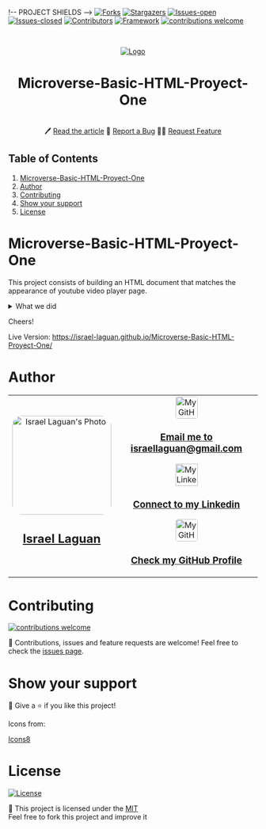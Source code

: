 !-- PROJECT SHIELDS -->
[![Forks][forks-shield]][forks-url]
[![Stargazers][stars-shield]][stars-url]
[![Issues-open][issues-open-shield]][issues-url]
[![Issues-closed][issues-closed-shield]][issues-url]
[![Contributors][contributors-shield]][contributors-url]
[![Framework][badge-framework]][framework-url]
[![contributions welcome][contributions-welcome]][issues-url]

<!-- PROJECT LOGO -->
<br />
<p align="center">
  <a href="https://">
	  <img src="https://img.icons8.com/color/96/000000/full-image.png" alt="Logo"/>
  </a>

  <h1 align="center">
	Microverse-Basic-HTML-Proyect-One
  </h1>

  <p align="center">
    <br />
	  🖊️
    <a href="https://">Read the article</a>
    🐞
    <a href="https://github.com/Israel-Laguan/Microverse-Basic-HTML-Proyect-One/issues">Report a Bug</a>
    🙋‍♂️
    <a href="https://github.com/Israel-Laguan/Microverse-Basic-HTML-Proyect-One/issues">Request Feature</a>
  </p>
</p>

## Table of Contents

1. [Microverse-Basic-HTML-Proyect-One](#microverse-basic-html-proyect-one)
2. [Author](#author)
3. [Contributing](#contributing)
4. [Show your support](#show-your-support)
5. [License](#license)

# Microverse-Basic-HTML-Proyect-One
This project consists of building an HTML document that matches the appearance of youtube video player page.

 <details>
  <summary>What we did</summary>
  <ul>
      <li>
        Searched for similar images and videos as the example provided or the actual Youtube site 
        to meet the central point of the project: embed images and videos. When a diference 
        appeared we referred to the example.
      </li>
      <li>
        Used branches to organize our git commits.
      </li>
      <li>
        We used BEM naming conventions for better visibility than regular semantic HTML. 
      </li>
      <li>
        We used Sass to organize our css' folder structure.
      </li>
      <li>
        We populated the sidebar using Javascript.
      </li>
      <li>
        HTML validated with the tool suggested.
      </li>
      <li>
        Lastly we worked the suggestions made to us by the reviewers.
      </li>
  </ul>
  <p>We think that the project portrays really interesting techniques and good use of basic web tools.</p>
</details> 

Cheers!


Live Version: https://israel-laguan.github.io/Microverse-Basic-HTML-Proyect-One/

# Author

<table style="width:100%">
  <tr>
    <td>
        <div align="center">
            <a href="./docs/img/photo.png" target="_blank" rel="author">
                <img src="https://avatars2.githubusercontent.com/u/36519478?s=460&v=4" style="border-radius: 10%; min-width: 100px;" alt="Israel Laguan's Photo" width="200px">
            </a>
            <h2>
                <a href="https://israel-laguan.github.io/" target="_blank" rel="author">
                    Israel Laguan
                </a>
            </h2>
        </div>
    </td>
    <td>
        <div align="center">
            <a href="mailto:israellaguan@gmail.com" target="_blank" rel="author">
                <img src="https://img.icons8.com/color/48/000000/message-squared.png" style="border-radius: 10%" alt="My GitHub" height="45px">
                <h3>
                    Email me to 
                    <a href="mailto:israellaguan@gmail.com">
                        israellaguan@gmail.com
                    </a>
                </h3>
            </a>
            <a href="https://www.linkedin.com/in/israellaguan/" target="_blank" rel="author">
                <img src="https://img.icons8.com/color/48/000000/linkedin.png" alt="My Linkedin" height="45px">
                <h3>
                    Connect to my Linkedin
                </h3>
            </a>
            <a href="https://github.com/Israel-Laguan" target="_blank" rel="author">
                <img src="https://img.icons8.com/color/48/000000/github--v1.png" 
			style="border-radius: 10%" alt="My GitHub" height="45px"
		>
                <h3>
                    Check my GitHub Profile
                </h3>
            </a>
        </div>
    </td>
  </tr>
</table> 

# Contributing

[![contributions welcome][contributions-welcome]][issues-url]

🤝 Contributions, issues and feature requests are welcome!
Feel free to check the [issues page][issues-url].

# Show your support

🤗 Give a ⭐️ if you like this project!

Icons from:

<a href="https://icons8.com/icon/13917/full-image">Icons8</a>

# License

[![License][badge-license]](http://badges.mit-license.org)

📝 This project is licensed under the [MIT](LICENSE)\
Feel free to fork this project and improve it

<!-- MARKDOWN LINKS & IMAGES -->
[contributors-shield]: https://img.shields.io/github/contributors/Israel-Laguan/Microverse-Basic-HTML-Proyect-One?style=for-the-badge
[contributors-url]: https://github.com/Israel-Laguan/Microverse-Basic-HTML-Proyect-One/graphs/contributors
[forks-shield]: https://img.shields.io/github/forks/Israel-Laguan/Microverse-Basic-HTML-Proyect-One?style=for-the-badge
[forks-url]: https://github.com/Israel-Laguan/Microverse-Basic-HTML-Proyect-One/network/members
[stars-shield]: https://img.shields.io/github/stars/Israel-Laguan/Microverse-Basic-HTML-Proyect-One?style=for-the-badge
[stars-url]: https://github.com/Israel-Laguan/Microverse-Basic-HTML-Proyect-One/stargazers
[issues-open-shield]: https://img.shields.io/github/issues/Israel-Laguan/Microverse-Basic-HTML-Proyect-One?style=for-the-badge
[issues-url]: https://github.com/Israel-Laguan/Microverse-Basic-HTML-Proyect-One/issues
[issues-closed-shield]: https://img.shields.io/github/issues-closed/Israel-Laguan/Microverse-Basic-HTML-Proyect-One?style=for-the-badge
[badge-framework]: https://img.shields.io/badge/framework-here-9cf?style=for-the-badge
[framework-url]: https://google.com
[contributions-welcome]: https://img.shields.io/badge/contributions-welcome-brightgreen.svg?style=for-the-badge
[badge-license]: https://img.shields.io/:license-mit-blue.svg?style=for-the-badge
